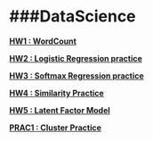 ###DataScience
===

[**__HW1 : WordCount__**](https://github.com/yannJu/Data-Science/tree/master/DataScience%20HW_1)


[**__HW2 : Logistic Regression practice__**](https://github.com/yannJu/Data-Science/tree/master/DataScience%20HW_2)


[**__HW3 : Softmax Regression practice__**](https://github.com/yannJu/Data-Science/tree/master/DataScience%20HW_3)


[**__HW4 : Similarity Practice__**](https://github.com/yannJu/Data-Science/tree/master/DataScience%20HW_4)


[**__HW5 : Latent Factor Model__**](https://github.com/yannJu/Data-Science/tree/master/DataScience%20HW_5)


[**__PRAC1 : Cluster Practice__**](https://github.com/yannJu/Data-Science/tree/master/DataScience%20Prac_1)